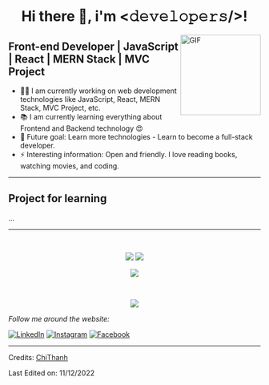 <div align="center">
<h1> Hi there 👋, i'm <𝚍𝚎𝚟𝚎𝚕𝚘𝚙𝚎𝚛𝚜/>! </h1>
</div>

<img align="right" alt="GIF" height="160px" src="https://media.giphy.com/media/hC2mA1FWFs2OowO60p/giphy.gif" />

## Front-end Developer | JavaScript | React | MERN Stack | MVC Project

- 👨‍💻 I am currently working on web development technologies like JavaScript, React, MERN Stack, MVC Project, etc.
- 📚 I am currently learning everything about Frontend and Backend technology 😍
- 🎯 Future goal: Learn more technologies - Learn to become a full-stack developer.
- ⚡ Interesting information: Open and friendly. I love reading books, watching movies, and coding.


---

## Project for learning
...

---

<div align="center">
</br>

<p align = "center">
  <img  src = "https://denvercoder1-github-readme-stats.vercel.app/api?username=tcdtist&show_icons=true&theme=tokyonight&line_height=27">
  <img src = "https://denvercoder1-github-readme-stats.vercel.app/api/top-langs/?username=tcdtist&theme=tokyonight">
</p>

<p align = "center">
 <img  src="https://github-readme-streak-stats.herokuapp.com/?user=tcdtist&show_icons=true&locale=en&layout=compact&theme=tokyonight&line_height=0" />
</p>
  
<p align='center'>
<br/>
  
![](https://komarev.com/ghpvc/?username=tcdtist&label=PROFILE+VIEWS&style=for-the-badge&color=brightgreen)
</div>  

<i>Follow me around the website:</i><br>

<a href="https://www.linkedin.com/in/chi-thanh-dang-b4a754193/" target="_blank"><img src="https://img.shields.io/badge/LinkedIn-%230077B5.svg?&style=flat-square&logo=linkedin&logoColor=white" alt="LinkedIn"></a>
<a href="https://www.instagram.com/tcdtist_/" target="_blank"><img src="https://img.shields.io/badge/Instagram-%23E4405F.svg?&style=flat-square&logo=instagram&logoColor=white" alt="Instagram"></a>
<a href="https://www.facebook.com/chithanh.tist/" target="_blank"><img src="https://img.shields.io/badge/Facebook-%231877F2.svg?&style=flat-square&logo=facebook&logoColor=white" alt="Facebook"></a>

</div>


---

Credits: [ChiThanh](https://github.com/tcdtist/)

Last Edited on: 11/12/2022
